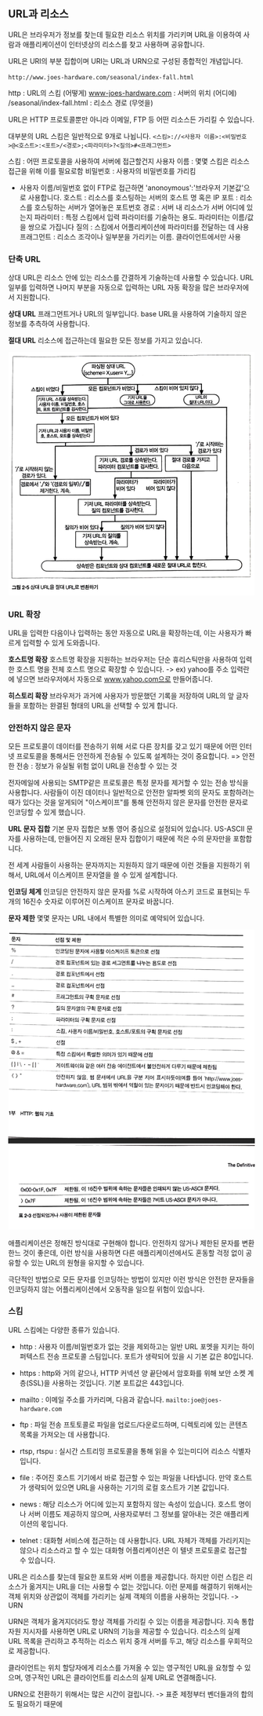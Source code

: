 ## URL과 리소스

URL은 브라우저가 정보를 찾는데 필요한 리소스 위치를 가리키며 URL을 이용하여 사람과 애플리케이션이 인터넷상의 리소스를 찾고 사용하며 공유합니다.

URL은 URI의 부분 집합이며 URI는 URL과 URN으로 구성된 종합적인 개념입니다.

`http://www.joes-hardware.com/seasonal/index-fall.html`

http : URL의 스킴 (어떻게)
www-joes-hardware.com : 서버의 위치 (어디에)
/seasonal/index-fall.html : 리소스 경로 (무엇을)

URL은 HTTP 프로토콜뿐만 아니라 이메일, FTP 등 어떤 리소스든 가리킬 수 있습니다.

대부분의 URL 스킴은 일반적으로 9개로 나뉩니다.
`<스킴>://<사용자 이름>:<비밀번호>@<호스트>:<포트>/<경로>;<파라미터>?<질의>#<프래그먼트>`

스킴 : 어떤 프로토콜을 사용하여 서버에 접근할건지
사용자 이름 : 몇몇 스킴은 리소스 접근을 위해 이를 필요로함
비밀번호 : 사용자의 비밀번호를 가리킴

- 사용자 이름/비밀번호 없이 FTP로 접근하면 'anonoymous':'브라우저 기본값'으로 사용합니다.
  호스트 : 리소스를 호스팅하는 서버의 호스트 명 혹은 IP
  포트 : 리소스를 호스팅하는 서버가 열어놓은 포트번호
  경로 : 서버 내 리소스가 서버 어디에 있는지
  파라미터 : 특정 스킴에서 입력 파라미터를 기술하는 용도. 파라미터는 이름/값을 쌍으로 가집니다
  질의 : 스킴에서 어플리케이션에 파라미터를 전달하는 데 사용
  프래그먼트 : 리소스 조각이나 일부분을 가리키는 이름. 클라이언트에서만 사용

### 단축 URL

상대 URL은 리소스 안에 있는 리소스를 간결하게 기술하는데 사용할 수 있습니다. URL 일부를 입력하면 나머지 부분을 자동으로 입력하는 URL 자동 확장을 많은 브라우저에서 지원합니다.

**상대 URL**
프래그먼트거나 URL의 일부입니다. base URL을 사용하여 기술하지 않은 정보를 추측하여 사용합니다.

**절대 URL**
리소스에 접근하는데 필요한 모든 정보를 가지고 있습니다.

![alt text](image-9.png)

### URL 확장

URL을 입력한 다음이나 입력하는 동안 자동으로 URL을 확장하는데, 이는 사용자가 빠르게 입력할 수 있게 도와줍니다.

**호스트명 확장**
호스트명 확장을 지원하는 브라우저는 단순 휴리스틱만을 사용하여 입력한 호스트 명을 전체 호스트 명으로 확장할 수 있습니다.
-> ex) yahoo를 주소 입력란에 넣으면 브라우저에서 자동으로 www.yahoo.com으로 만들어줍니다.

**히스토리 확장**
브라우저가 과거에 사용자가 방문했던 기록을 저장하여 URL의 앞 글자들을 포함하는 완결된 형태의 URL을 선택할 수 있게 합니다.

### 안전하지 않은 문자

모든 프로토콜이 데이터를 전송하기 위해 서로 다른 장치를 갖고 있기 때문에 어떤 인터넷 프로토콜을 통해서든 안전하게 전송될 수 있도록 설계하는 것이 중요합니다.
=> 안전한 전송 : 정보가 유실될 위험 없이 URL을 전송할 수 있는 것

전자메일에 사용되는 SMTP같은 프로토콜은 특정 문자를 제거할 수 있는 전송 방식을 사용합니다.
사람들이 이진 데이터나 일반적으로 안전한 알파벳 외의 문자도 포함하려는 때가 있다는 것을 알게되어 "이스케이프"를 통해 안전하지 않은 문자를 안전한 문자로 인코딩할 수 있게 했습니다.

**URL 문자 집합**
기본 문자 집합은 보통 영어 중심으로 설정되어 있습니다. US-ASCII 문자를 사용하는데, 만들어진 지 오래된 문자 집합이기 때문에 적은 수의 문자만을 포함합니다.

전 세계 사람들이 사용하는 문자까지는 지원하지 않기 때문에 이런 것들을 지원하기 위해서, URL에서 이스케이프 문자열을 쓸 수 있게 설계합니다.

**인코딩 체계**
인코딩은 안전하지 않은 문자를 %로 시작하여 아스키 코드로 표현되는 두 개의 16진수 숫자로 이루어진 이스케이프 문자로 바꿉니다.

**문자 제한**
몇몇 문자는 URL 내에서 특별한 의미로 예약되어 있습니다.

![alt text](image-11.png)

애플리케이션은 정해진 방식대로 구현해야 합니다. 안전하지 않거나 제한된 문자를 변환한느 것이 좋은데, 이런 방식을 사용하면 다른 애플리케이션에서도 혼동할 걱정 없이 공유할 수 있는 URL의 원형을 유지할 수 있습니다.

극단적인 방법으로 모든 문자를 인코딩하는 방법이 있지만 이런 방식은 안전한 문자들을 인코딩하지 않는 어플리케이션에서 오동작을 일으킬 위험이 있습니다.

### 스킴

URL 스킴에는 다양한 종류가 있습니다.

- http : 사용자 이름/비밀번호가 없는 것을 제외하고는 일반 URL 포멧을 지키는 하이퍼텍스트 전송 프로토콜 스팀입니다. 포트가 생략되어 있을 시 기본 값은 80입니다.

- https : http와 거의 같으나, HTTP 커넥션 양 끝단에서 암호화를 위해 보안 소켓 계층(SSL)을 사용하는 것입니다. 기본 포트값은 443입니다.

- mailto : 이메일 주소를 가카리며, 다음과 같습니다. `mailto:joe@joes-hardware.com`

- ftp : 파일 전송 프토토콜로 파일을 업로드/다운로드하며, 디렉토리에 있는 콘텐츠 목록을 가져오는 데 사용합니다.

- rtsp, rtspu : 실시간 스트리밍 프로토콜을 통해 읽을 수 있는미디어 리소스 식별자입니다.

- file : 주어진 호스트 기기에서 바로 접근할 수 있는 파일을 나타냅니다. 만약 호스트가 생략되어 있으면 URL을 사용하는 기기의 로컬 호스트가 기본 값입니다.

- news : 해당 리소스가 어디에 있는지 포함하지 않는 속성이 있습니다. 호스트 명이나 서버 이름도 제공하지 않으며, 사용자로부터 그 정보를 알아내는 것은 애플리케이션의 몫입니다.

- telnet : 대화형 서비스에 접근하는 데 사용합니다. URL 자체가 객체를 가리키지는 않으나 리소스라고 할 수 있는 대화형 어플리케이션은 이 텔넷 프로토콜로 접근할 수 있습니다.

URL은 리소스를 찾는데 필요한 포트와 서버 이름을 제공합니다. 하지만 이런 스킴은 리소스가 옮겨지는 URL을 더는 사용할 수 없는 것입니다. 이런 문제를 해결하기 위해서는 객체 위치와 상관없이 객체를 가리키는 실제 객체의 이름을 사용하는 것입니다. -> URN

URN은 객체가 옮겨지더라도 항상 객체를 가리킬 수 있는 이름을 제공합니다.
지속 통합 자원 지시자를 사용하면 URL로 URN의 기능을 제공할 수 있습니다. 리소스의 실제 URL 목록을 관리하고 추적하는 리소스 위치 중개 서버를 두고, 해당 리소스를 우회적으로 제공합니다.

클라이언트는 위치 할당자에게 리소스를 가져올 수 있는 영구적인 URL을 요청할 수 있으며, 영구적인 URL은 클라이언트를 리소스의 실제 URL로 연결해줍니다.

URN으로 전환하기 위해서는 많은 시간이 걸립니다. -> 표준 제정부터 벤더들과의 합의도 필요하기 때문에
